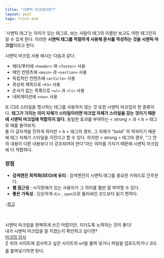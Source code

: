 ```yaml
---
title: "시맨틱 마크업이란?"
layout: post
tags: Front-end
---
```


'시맨틱 태그'는 의미가 있는 태그로, 보는 사람이 태그의 이름만 보고도 어떤 태그인지 알 수 있게 한다.
이러한 **시맨틱 태그를 적절하게 사용해 문서를 작성하는 것을 시맨틱 마크업**이라고 한다.










시맨틱 마크업 사용 예시는 다음과 같다.
- 헤더/푸터에 `<header>` 와 `<footer>` 사용
- 메인 컨텐츠에 `<main>` 과 `<section>` 사용
- 독립적인 컨텐츠에 `<article>` 사용
- 최상위 제목으로 `<h1>` 사용
- 순서가 없는 목록으로 `<ul>` 과 `<li>` 사용
- 내비게이션에 `<nav>` 사용

또 CSS 스타일을 명시하는 태그를 사용하지 않는 것 또한 시맨틱 마크업의 한 종류이다.
**태그가 가지는 의미 자체가 스타일이라면 마크업 자체가 스타일을 갖는 것이기 때문에 시맨틱 마크업에 적합하지 않다.**
동일한 효과를 부여하는 < strong > 과 < b > 태그로 예를 들어보자.<br>
둘 다 글자색을 진하게 하지만 < b > 태그의 경우, 그 자체가 "bold" 의 약자이기 때문에 태그 자체가 스타일을 가진다고 할 수 있다.
하지만 < strong > 태그의 경우, "그 안의 내용이 다른 내용보다 더 강조되어야 한다"라는 의미를 가지기 때문에 시맨틱 마크업에 더 적합하다.

### 장점

- **검색엔진 최적화(SEO)에 유리** : 검색엔진이 시맨틱 태그를 중요한 키워드로 간주한다.
- **웹 접근성** : 시각장애가 있는 사용자가 그 의미를 훨씬 잘 파악할 수 있다.
- **좋은 가독성** : 단순하게 `div` , `span`으로 둘러싸인 코드보다 읽기 편하다.

-<a href="https://github.com/baeharam/Must-Know-About-Frontend/blob/main/Notes/html/semantic.md">참고</a><br>

<br>
<br>
시맨틱 마크업을 완벽하게 쓰긴 어렵지만, 지키도록 노력하는 것이 좋다!<br>
내가 시맨틱 마크업을 잘 지켰는지 확인하고 싶다면? <br>
<a href="https://validator.kldp.org/"> 마크업 검사 </a><br>
☝ 위의 사이트에 검사하고 싶은 사이트의 url을 붙여 넣거나 파일을 업로드하거나 코드를 붙여넣기하면 된다. 

<br>
<br>

